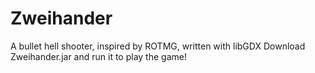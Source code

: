 # Zweihander
A bullet hell shooter, inspired by ROTMG, written with libGDX
Download Zweihander.jar and run it to play the game!
